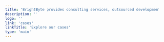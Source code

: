 ```yaml
---
title: 'BrightByte provides consulting services, outsourced development, IT audits, and information security expertise.'
description: ''
logo: ''
link: 'cases'
linkTitle: 'Explore our cases'
type: 'main'
---
```

